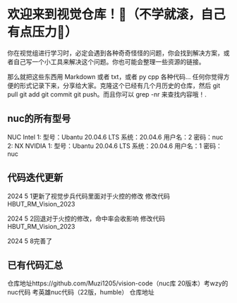 # 欢迎来到视觉仓库！🤪（不学就滚，自己有点压力🥰）

你在视觉组进行学习时，必定会遇到各种奇奇怪怪的问题，你会找到解决方案，或者自己写一个小工具来解决这个问题。你也可能会整理一些资源的链接。

那么就把这些东西用 Markdown 或者 txt，或者 py cpp 各种代码… 任何你觉得方便的形式记录下来，分享给大家。克隆这个已经有几个月历史的仓库，然后 git pull git add git commit git push。而且你可以 grep -nr 来查找内容哦！.

## nuc的所有型号
NUC Intel 
   1: 型号：Ubantu 20.04.6 LTS 系统：20.04.6 用户名：2 密码：nuc
   2:
NX NVIDIA
   1: 型号：Ubantu 20.04.6 LTS 系统：20.04.6 用户名：1 密码：nuc

## 代码迭代更新

2024 5 1更新了视觉步兵代码里面对于火控的修改
修改代码 HBUT_RM_Vision_2023

2024 5 2回退对于火控的修改，命中率会收影响
修改代码 HBUT_RM_Vision_2023

2024 5 8完善了
## 已有代码汇总

仓库地址https://github.com/Muzi1205/vision-code（nuc库 20版本）考wzy的nuc代码 考英雄nuc代码（22版，humble）
仓库地址
